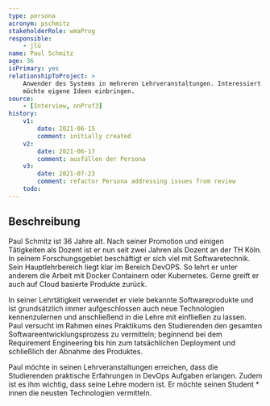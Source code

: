 ```yaml
---
type: persona
acronym: pschmitz
stakeholderRole: wmaProg
responsible:
    - jlü
name: Paul Schmitz
age: 36
isPrimary: yes
relationshipToProject: >
    Anwender des Systems in mehreren Lehrveranstaltungen. Interessiert an sinnvoller Weiterentwicklung.
    möchte eigene Ideen einbringen.
source:
    - [Interview, nnProf3]
history:
    v1:
        date: 2021-06-15
        comment: initially created
    v2:
        date: 2021-06-17
        comment: ausfüllen der Persona
    v3: 
        date: 2021-07-23
        comment: refactor Persona addressing issues from review
    todo:
---
```


## Beschreibung

Paul Schmitz ist 36 Jahre alt. Nach seiner Promotion und einigen Tätigkeiten als Dozent
ist er nun seit zwei Jahren als Dozent an der TH Köln. In seinem Forschungsgebiet beschäftigt er sich 
viel mit Softwaretechnik. Sein Hauptlehrbereich liegt klar im Bereich DevOPS. So lehrt er unter anderem die Arbeit mit
Docker Containern oder Kubernetes. Gerne greift er auch auf Cloud basierte Produkte zurück.   

In seiner Lehrtätigkeit verwendet er viele bekannte Softwareprodukte und ist grundsätzlich immer aufgeschlossen auch neue
Technologien kennenzulernen und anschließend in die Lehre mit einfließen zu lassen. Paul versucht im Rahmen eines Praktikums 
den Studierenden den gesamten Softwareentwicklungsprozess zu vermitteln; 
beginnend bei dem Requirement Engineering bis hin zum tatsächlichen Deployment und schließlich der Abnahme des Produktes. 

Paul möchte in seinen Lehrveranstaltungen erreichen, dass die Studierenden praktische Erfahrungen in DevOps Aufgaben erlangen. 
Zudem ist es ihm wichtig, dass seine Lehre modern ist. Er möchte seinen Student * innen die neusten Technologien vermitteln.  
